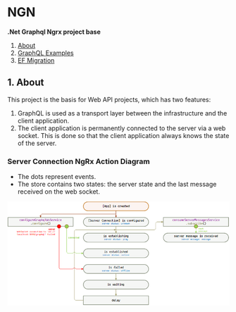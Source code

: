 # NGN
**.Net Graphql Ngrx project base**

1. [About](#1)
2. [GraphQL Examples](#2)
3. [EF Migration](#3)

## <a name="1"></a> 1. About
This project is the basis for Web API projects, which has two features:
1. GraphQL is used as a transport layer between the infrastructure and the client application.
2. The client application is permanently connected to the server via a web socket.
This is done so that the client application always knows the state of the server.

### Server Connection NgRx Action Diagram
* The dots represent events.
* The store contains two states:
the server state and the last message received on the web socket.

![NgRx](NgRx.png)